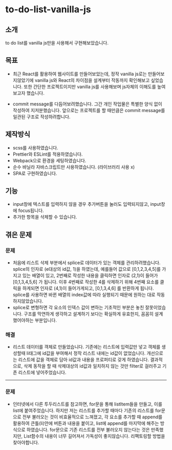 # to-do-list-vanilla-js

## 소개

to do list를 vanilla js만을 사용해서 구현해보았습니다.

## 목표

- 최근 React를 활용하여 웹사이트를 만들어보았는데, 정작 vanilla js로는 만들어보지않았기에 vanilla js와 React의 차이점을 설계부터 작동까지 확인해보고 싶었습니다. 또한 간단한 프로젝트이지만 vanilla js를 사용해보며 js자체의 이해도를 높여보고자 했습니다.

- commit message를 다듬어보려했습니다. 그간 개인 작업물은 특별한 양식 없이 작성하여 지저분했습니다. 앞으로는 프로젝트를 할 때만큼은 commit message를 일관된 구조로 작성하려합니다.

## 제작방식

- scss를 사용하였습니다.
- Prettier와 ESLint를 적용하였습니다.
- Webpack으로 환경을 세팅하였습니다.
- 순수 바닐라 자바스크립트만 사용하였습니다. (라이브러리 사용 x)
- SPA로 구현하였습니다.

## 기능

- input창에 텍스트를 입력하지 않을 경우 추가버튼을 눌러도 입력되지않고, input창에 focus됩니다.
- 추가한 항목을 삭제할 수 있습니다.

## 겪은 문제

### 문제

- 처음에 리스트 삭제 부분에서 splice로 데이터가 있는 객체를 관리하려했습니다. splice의 인자로 (e대상의 id값, 1)을 하였는데, 예를들어 값으로 [0,1,2,3,4,5]를 가지고 있는 배열이 있고, 2번째로 작성한 내용을 클릭하면 인자로 (2,1)이 들어가 [0,1,3,4,5,6] 가 됩니다. 이후 4번째로 작성한 4를 삭제하기 위해 4번째 요소를 클릭을 하게되면 인자로 (4,1)이 들어가게되고, [0,1,3,4,6] 를 반환하게 됩니다. splice를 사용하면 바뀐 배열의 index값에 따라 실행되기 때문에 원하는 대로 작동하지않았습니다.
- splice로 변형하면 각 요소의 인덱스 값이 변하는 기초적인 부분은 놓친 잘못이었습니다. 구조를 막연하게 생각하고 설계하기 보다는 확실하게 유효한지, 꼼꼼히 설계했어야하는 부분입니다.

### 해결

- 리스트 데이터를 객체로 만들었습니다. 기존에는 리스트에 입력값만 넣고 객체를 생성할때 li태그에 id값을 부여해서 정작 리스트 내에는 id값이 없었습니다. 개선으로는 리스트에 값을 객체로 담아 id값과 내용을 프로퍼티로 갖게 하였습니다. 결과적으로, 삭제 동작을 할 때 삭제대상의 id값과 일치하지 않는 것만 filter로 걸러주고 기존 리스트에 넣어주었습니다.

---

### 문제

- 인터넷에서 다른 투두리스트를 참고하면, for문을 통해 listItem들을 만들고, 이를 list에 붙여주었습니다. 하지만 저는 리스트를 추가할 때마다 기존의 리스트를 for문으로 전부 불러오는 것이 비효율적으로 느껴졌고, 각 요소를 추가할 때 append를 활용하여 큰틀(li)안에 버튼과 내용을 붙이고, list에 append를 마지막에 해주는 방식으로 하였습니다. for문으로 기존 리스트를 전부 불러오지 않는다는 것은 만족했지만, List함수의 내용이 너무 길어져서 가독성이 좋지않습니다. 리팩토링할 방법을 찾아야합니다.
